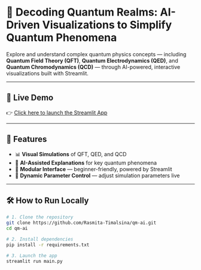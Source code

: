 # 🧪 Decoding Quantum Realms: AI-Driven Visualizations to Simplify Quantum Phenomena

Explore and understand complex quantum physics concepts — including **Quantum Field Theory (QFT)**, **Quantum Electrodynamics (QED)**, and **Quantum Chromodynamics (QCD)** — through AI-powered, interactive visualizations built with Streamlit.

---

## 🚀 Live Demo

👉 [Click here to launch the Streamlit App](https://rasmin-qm-ai.streamlit.app)

---

## 🧠 Features

- 📊 **Visual Simulations** of QFT, QED, and QCD
- 🤖 **AI-Assisted Explanations** for key quantum phenomena
- 🧱 **Modular Interface** — beginner-friendly, powered by Streamlit
- 🔁 **Dynamic Parameter Control** — adjust simulation parameters live

---

## 🛠️ How to Run Locally

```bash
# 1. Clone the repository
git clone https://github.com/Rasmita-Timalsina/qm-ai.git
cd qm-ai

# 2. Install dependencies
pip install -r requirements.txt

# 3. Launch the app
streamlit run main.py
